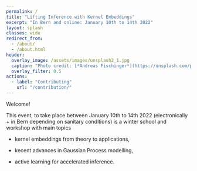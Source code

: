 ```yaml
---
permalink: /
title: "Lifting Inference with Kernel Embeddings"
excerpt: "In Bern and online: January 10th to 14th 2022"
layout: splash
classes: wide
redirect_from: 
  - /about/
  - /about.html
header:
  overlay_image: /assets/images/unsplash2_1.jpg
  caption: "Photo credit: [*Andreas Fischinger*](https://unsplash.com/photos/xosBoKRT0qE)"
  overlay_filter: 0.5
actions:
  - label: "Contributing"
    url: "/contribution/"
---
```


Welcome!

This event, to take place between January 10th to 14th 2022 (electronically + in Bern depending on sanitary conditions) is a winter school and workshop with main topics 

  *  kernel embeddings from theory to applications,   

  *  kecent advances in Gaussian Process modelling,  

  *  active learning for accelerated inference. 

